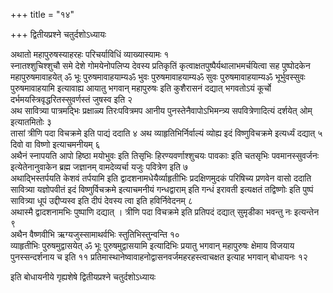 +++
title = "१४"

+++
द्वितीयप्रश्ने चतुर्दशोऽध्यायः

अथातो महापुरुषस्याहरहः परिचर्याविधिं व्याख्यास्यामः १  
स्नातश्शुचिश्शुचौ समे देशे गोमयेनोपलिप्य देवस्य प्रतिकृतिं कृत्वाक्षतपुष्पैर्यथालाभमर्चयित्वा सह पुष्पोदकेन महापुरुषमावाहयेत् ॐ भूः पुरुषमावाहयाम्यॐ भुवः पुरुषमावाहयाम्यॐ सुवः पुरुषमावाहयाम्यॐ भूर्भुवस्सुवः पुरुषमावाहयामि इत्यावाह्य आयातु भगवान् महापुरुषः इति कुशैरासनं दद्यात् भगवतोऽयं कूर्चो दर्भमयस्त्रिवृद्धरितस्सुवर्णस्तं जुषस्व इति २  
अथ सावित्र्या पात्रमद्भिः प्रक्षाळ्य तिरःपवित्रमप आनीय पुनस्तेनैवापोऽभिमन्त्र्य सपवित्रेणादित्यं दर्शयेत् ओम् इत्यातमितोः ३  
तासां त्रीणि पदा विचक्रमे इति पाद्यं ददाति ४
अथ व्याहृतिभिर्निर्वाल्यं व्योह्य इदं विष्णुविचक्रमे इत्यर्ध्यं दद्यात् ५  
दिवो वा विष्णो इत्याचमनीयम् ६  
अथैनं स्नापयति आपो हिष्ठा मयोभुवः इति तिसृभिः हिरण्यवर्णाश्शुचयः पावकाः इति चतसृभिः पवमानस्सुवर्जनः इत्येतेनानुवाकेन ब्रह्म जज्ञानम् वामदेव्यर्चा यजुः पवित्रेण इति ७  
अथाद्भिस्तर्पयति केशवं तर्पयामि इति द्वादशनामधेयैर्व्याहृतीभिः प्रदक्षिणमुदकं परिषिच्य प्रणवेन वासो ददाति सावित्र्या यज्ञोपवीतं इदं विष्णुर्विचक्रमे इत्याचमनीयं गन्धद्वाराम् इति गन्धं इरावती इत्यक्षतं तद्विष्णोः इति पुष्पं सावित्र्या धूपं उद्दीप्यस्व इति दीपं देवस्य त्वा इति हविर्निवेदनम् ८  
अथास्मै द्वादशनामभिः पुष्पाणि दद्यात् । त्रीणि पदा विचक्रमे इति प्रतिपदं दद्यात् सुमृडीका भवन्तु नः इत्यन्तेन ९  
अथैन वैष्णवीभि ऋग्यजुस्सामाथर्वभिः स्तुतिभिस्तुन्वन्ति १०  
व्याहृतीभिः पुरुषमुद्वासयेत् ॐ भूः पुरुषमुद्वासयामि इत्यादिभिः प्रयातु भगवान् महापुरुषः क्षेमाय विजयाय पुनस्सन्दर्शनाय च इति ११
प्रतिमास्थानेष्वावाहनोद्वासनवर्जमहरहस्त्वाचक्षत इत्याह भगवान् बोधायनः १२  

इति बोधायनीये गृह्यशेषे द्वितीयप्रश्ने चतुर्दशोऽध्यायः
